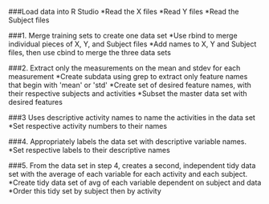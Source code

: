 ###Load data into R Studio
	*Read the X files
	*Read Y files
	*Read the Subject files


###1. Merge training sets to create one data set
	*Use rbind to merge individual pieces of X, Y, and Subject files
	*Add names to X, Y and Subject files, then use cbind to merge the three data sets

###2. Extract only the measurements on the mean and stdev for each measurement
	*Create subdata using grep to extract only feature names that begin with 'mean' or 'std'
	*Create set of desired feature names, with their respective subjects and activities
	*Subset the master data set with desired features


###3 Uses descriptive activity names to name the activities in the data set
	*Set respective activity numbers to their names


###4. Appropriately labels the data set with descriptive variable names. 
	*Set respective labels to their descriptive names


###5. From the data set in step 4, creates a second, independent tidy data set with the average of each variable for each activity and each subject.
	*Create tidy data set of avg of each variable dependent on subject and data
	*Order this tidy set by subject then by activity
